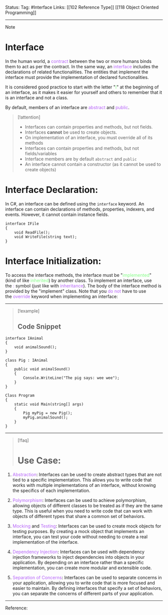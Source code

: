 Status: 
Tag: #Interface
Links: [[102 Reference Type]] [[118 Object Oriented Programming]]

---
> [!note] 
>  # Interface

In the human world, a <font style="color:#b562f9">contract</font> between the two or more humans binds them to act as per the contract. In the same way, an <font style="color:#b562f9">interface</font> includes the declarations of related functionalities. The entities that implement the interface must provide the implementation of declared functionalities.


It is considered good practice to start with the letter "<font style="color:#81fd83">I</font>" at the beginning of an interface, as it makes it easier for yourself and others to remember that it is an interface and not a class.

By default, members of an interface are <font style="color:#b562f9">abstract</font> and <font style="color:#b562f9">public</font>.

> [!attention] 
> - Interfaces can contain properties and methods, but not fields.
> - Interfaces **cannot** be used to create objects.
> - On implementation of an interface, you must override all of its methods
> -  Interfaces can contain properties and methods, but not fields/variables
> -  Interface members are by default `abstract` and `public`
> -  An interface cannot contain a constructor (as it cannot be used to create objects)

# Interface Declaration:

In C#, an interface can be defined using the `interface` keyword. An interface can contain declarations of methods, properties, indexers, and events. However, it cannot contain instance fields.

``` run-csharp
interface IFile 
{ 
	void ReadFile(); 
	void WriteFile(string text); 
}
```

# Interface Initialization:

To access the interface methods, the interface must be "<font style="color:#81fd83">implemented</font>" (kind of like <font style="color:#81fd83">inherited</font>) by another class. To implement an interface, use the <font style="color:#b562f9">:</font> symbol (just like with <font style="color:#b562f9">inheritance</font>). The body of the interface method is provided by the "implement" class. Note that you <font style="color:#b562f9">do not</font> have to use the <font style="color:#b562f9">override</font> keyword when implementing an interface:

---
> [!example] 
>  ## Code Snippet

``` run-csharp
interface IAnimal
{
	void animalSound();
}

class Pig : IAnimal
{
	public void animalSound()
	{
		Console.WriteLine("The pig says: wee wee");
	}
}

Class Program
{
	static void Main(string[] args)
	{
		Pig myPig = new Pig();
		myPig.animalSound();
	}
}
```

--- 

> [!faq] 
>  # Use Case:

1.  <font style="color:#b562f9">Abstraction</font>: Interfaces can be used to create abstract types that are not tied to a specific implementation. This allows you to write code that works with multiple implementations of an interface, without knowing the specifics of each implementation.
 
2.  <font style="color:#b562f9">Polymorphism</font>: Interfaces can be used to achieve polymorphism, allowing objects of different classes to be treated as if they are the same type. This is useful when you need to write code that can work with objects of different types that share a common set of behaviors.

3.  <font style="color:#b562f9">Mocking</font> and <font style="color:#b562f9">Testing</font>: Interfaces can be used to create mock objects for testing purposes. By creating a mock object that implements an interface, you can test your code without needing to create a real implementation of the interface.

4.  <font style="color:#b562f9">Dependency Injection</font>: Interfaces can be used with dependency injection frameworks to inject dependencies into objects in your application. By depending on an interface rather than a specific implementation, you can create more modular and extensible code.

5.  <font style="color:#b562f9">Separation of Concerns</font>: Interfaces can be used to separate concerns in your application, allowing you to write code that is more focused and easier to maintain. By defining interfaces that specify a set of behaviors, you can separate the concerns of different parts of your application.

---
Reference: